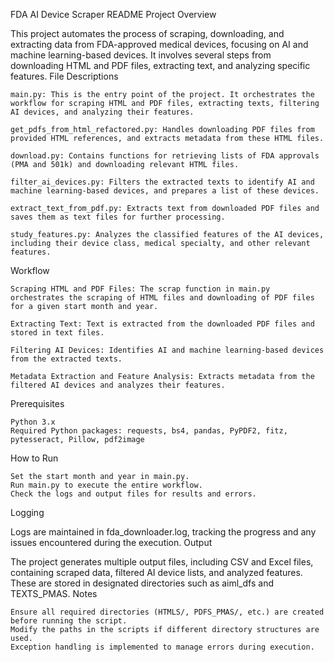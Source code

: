FDA AI Device Scraper README
Project Overview

This project automates the process of scraping, downloading, and extracting data from FDA-approved medical devices, focusing on AI and machine learning-based devices. It involves several steps from downloading HTML and PDF files, extracting text, and analyzing specific features.
File Descriptions

    main.py: This is the entry point of the project. It orchestrates the workflow for scraping HTML and PDF files, extracting texts, filtering AI devices, and analyzing their features.

    get_pdfs_from_html_refactored.py: Handles downloading PDF files from provided HTML references, and extracts metadata from these HTML files.

    download.py: Contains functions for retrieving lists of FDA approvals (PMA and 501k) and downloading relevant HTML files.

    filter_ai_devices.py: Filters the extracted texts to identify AI and machine learning-based devices, and prepares a list of these devices.

    extract_text_from_pdf.py: Extracts text from downloaded PDF files and saves them as text files for further processing.

    study_features.py: Analyzes the classified features of the AI devices, including their device class, medical specialty, and other relevant features.

Workflow

    Scraping HTML and PDF Files: The scrap function in main.py orchestrates the scraping of HTML files and downloading of PDF files for a given start month and year.

    Extracting Text: Text is extracted from the downloaded PDF files and stored in text files.

    Filtering AI Devices: Identifies AI and machine learning-based devices from the extracted texts.

    Metadata Extraction and Feature Analysis: Extracts metadata from the filtered AI devices and analyzes their features.

Prerequisites

    Python 3.x
    Required Python packages: requests, bs4, pandas, PyPDF2, fitz, pytesseract, Pillow, pdf2image

How to Run

    Set the start month and year in main.py.
    Run main.py to execute the entire workflow.
    Check the logs and output files for results and errors.

Logging

Logs are maintained in fda_downloader.log, tracking the progress and any issues encountered during the execution.
Output

The project generates multiple output files, including CSV and Excel files, containing scraped data, filtered AI device lists, and analyzed features. These are stored in designated directories such as aiml_dfs and TEXTS_PMAS.
Notes

    Ensure all required directories (HTMLS/, PDFS_PMAS/, etc.) are created before running the script.
    Modify the paths in the scripts if different directory structures are used.
    Exception handling is implemented to manage errors during execution.
